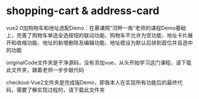 # shopping-cart & address-card
vue2.0加购物车和地址选配Demo：在慕课网“河畔一角”老师的课程Demo基础上，完善了购物车单选全选按钮的联动功能、购物车不允许为空功能、地址卡片展开和收缩功能、地址的新增删除及编辑功能、地址框设为默认后排到首位并且选中的功能

originalCode文件夹是干净源码，没有添加vue，从头开始学习这门课程，请下载此文件夹，跟着老师一步步敲代码

checkout-Vue2文件夹是完成版Demo，即我本人在实现所有功能后的最终代码，需要了解实现过程的，请下载此文件夹
